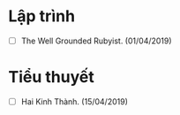 # Lập trình

- [ ] The Well Grounded Rubyist. (01/04/2019)

# Tiểu thuyết

- [ ] Hai Kinh Thành. (15/04/2019)
